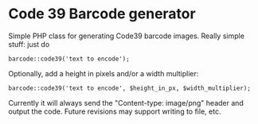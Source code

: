 # Code 39 Barcode generator

Simple PHP class for generating Code39 barcode images.  Really simple stuff: just do 

	barcode::code39('text to encode');

Optionally, add a height in pixels and/or a width multiplier:

	barcode::code39('text to encode', $height_in_px, $width_multiplier);

Currently it will always send the "Content-type: image/png" header and output the code. Future revisions may support writing to file, etc.
